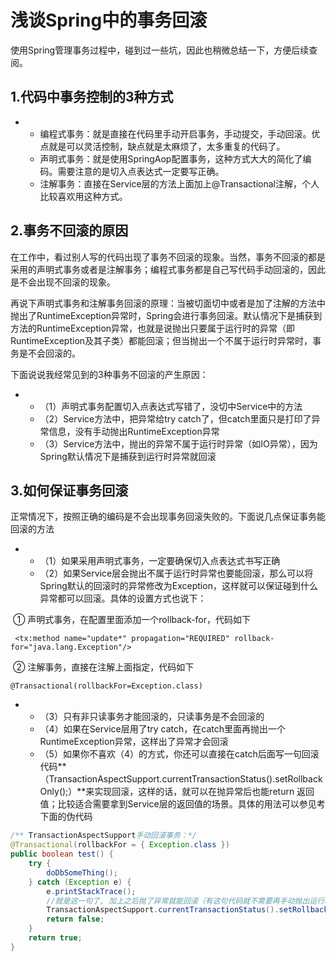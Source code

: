 # 浅谈Spring中的事务回滚

  使用Spring管理事务过程中，碰到过一些坑，因此也稍微总结一下，方便后续查阅。

## 1.代码中事务控制的3种方式

- - 编程式事务：就是直接在代码里手动开启事务，手动提交，手动回滚。优点就是可以灵活控制，缺点就是太麻烦了，太多重复的代码了。
  - 声明式事务：就是使用SpringAop配置事务，这种方式大大的简化了编码。需要注意的是切入点表达式一定要写正确。
  - 注解事务：直接在Service层的方法上面加上@Transactional注解，个人比较喜欢用这种方式。

## 2.事务不回滚的原因

  在工作中，看过别人写的代码出现了事务不回滚的现象。当然，事务不回滚的都是采用的声明式事务或者是注解事务；编程式事务都是自己写代码手动回滚的，因此是不会出现不回滚的现象。

  再说下声明式事务和注解事务回滚的原理：当被切面切中或者是加了注解的方法中抛出了RuntimeException异常时，Spring会进行事务回滚。默认情况下是捕获到方法的RuntimeException异常，也就是说抛出只要属于运行时的异常（即RuntimeException及其子类）都能回滚；但当抛出一个不属于运行时异常时，事务是不会回滚的。

  下面说说我经常见到的3种事务不回滚的产生原因：

- - （1）声明式事务配置切入点表达式写错了，没切中Service中的方法
  - （2）Service方法中，把异常给try catch了，但catch里面只是打印了异常信息，没有手动抛出RuntimeException异常
  - （3）Service方法中，抛出的异常不属于运行时异常（如IO异常），因为Spring默认情况下是捕获到运行时异常就回滚

## 3.如何保证事务回滚

  正常情况下，按照正确的编码是不会出现事务回滚失败的。下面说几点保证事务能回滚的方法

- - （1）如果采用声明式事务，一定要确保切入点表达式书写正确
  - （2）如果Service层会抛出不属于运行时异常也要能回滚，那么可以将Spring默认的回滚时的异常修改为Exception，这样就可以保证碰到什么异常都可以回滚。具体的设置方式也说下：

​             ① 声明式事务，在配置里面添加一个rollback-for，代码如下

```
 <tx:method name="update*" propagation="REQUIRED" rollback-for="java.lang.Exception"/> 
```

​             ② 注解事务，直接在注解上面指定，代码如下

```
@Transactional(rollbackFor=Exception.class)
```

- - （3）只有非只读事务才能回滚的，只读事务是不会回滚的
  - （4）如果在Service层用了try catch，在catch里面再抛出一个 RuntimeException异常，这样出了异常才会回滚
  - （5）如果你不喜欢（4）的方式，你还可以直接在catch后面写一句回滚代码**（TransactionAspectSupport.currentTransactionStatus().setRollbackOnly();）**来实现回滚，这样的话，就可以在抛异常后也能return 返回值；比较适合需要拿到Service层的返回值的场景。具体的用法可以参见考下面的伪代码

```java
/** TransactionAspectSupport手动回滚事务：*/
@Transactional(rollbackFor = { Exception.class })  
public boolean test() {  
    try {  
        doDbSomeThing();    
    } catch (Exception e) {  
        e.printStackTrace();     
        //就是这一句了, 加上之后抛了异常就能回滚（有这句代码就不需要再手动抛出运行时异常了）
        TransactionAspectSupport.currentTransactionStatus().setRollbackOnly();  
        return false;
    }  
    return true;
}  
```